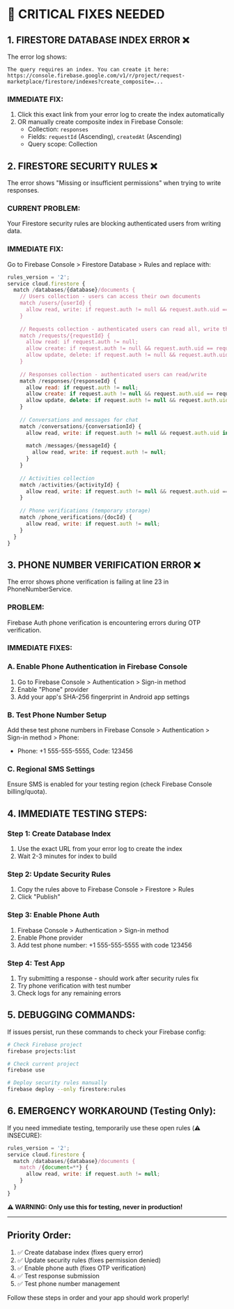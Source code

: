 # 🔧 CRITICAL FIXES NEEDED

## 1. FIRESTORE DATABASE INDEX ERROR ❌

The error log shows:
```
The query requires an index. You can create it here: https://console.firebase.google.com/v1/r/project/request-marketplace/firestore/indexes?create_composite=...
```

### IMMEDIATE FIX:
1. Click this exact link from your error log to create the index automatically
2. OR manually create composite index in Firebase Console:
   - Collection: `responses`
   - Fields: `requestId` (Ascending), `createdAt` (Ascending)
   - Query scope: Collection

## 2. FIRESTORE SECURITY RULES ❌

The error shows "Missing or insufficient permissions" when trying to write responses.

### CURRENT PROBLEM:
Your Firestore security rules are blocking authenticated users from writing data.

### IMMEDIATE FIX:
Go to Firebase Console > Firestore Database > Rules and replace with:

```javascript
rules_version = '2';
service cloud.firestore {
  match /databases/{database}/documents {
    // Users collection - users can access their own documents
    match /users/{userId} {
      allow read, write: if request.auth != null && request.auth.uid == userId;
    }
    
    // Requests collection - authenticated users can read all, write their own
    match /requests/{requestId} {
      allow read: if request.auth != null;
      allow create: if request.auth != null && request.auth.uid == request.resource.data.userId;
      allow update, delete: if request.auth != null && request.auth.uid == resource.data.userId;
    }
    
    // Responses collection - authenticated users can read/write
    match /responses/{responseId} {
      allow read: if request.auth != null;
      allow create: if request.auth != null && request.auth.uid == request.resource.data.responderId;
      allow update, delete: if request.auth != null && request.auth.uid == resource.data.responderId;
    }
    
    // Conversations and messages for chat
    match /conversations/{conversationId} {
      allow read, write: if request.auth != null && request.auth.uid in resource.data.participants;
      
      match /messages/{messageId} {
        allow read, write: if request.auth != null;
      }
    }
    
    // Activities collection
    match /activities/{activityId} {
      allow read, write: if request.auth != null && request.auth.uid == resource.data.uid;
    }
    
    // Phone verifications (temporary storage)
    match /phone_verifications/{docId} {
      allow read, write: if request.auth != null;
    }
  }
}
```

## 3. PHONE NUMBER VERIFICATION ERROR ❌

The error shows phone verification is failing at line 23 in PhoneNumberService.

### PROBLEM:
Firebase Auth phone verification is encountering errors during OTP verification.

### IMMEDIATE FIXES:

### A. Enable Phone Authentication in Firebase Console
1. Go to Firebase Console > Authentication > Sign-in method
2. Enable "Phone" provider
3. Add your app's SHA-256 fingerprint in Android app settings

### B. Test Phone Number Setup
Add these test phone numbers in Firebase Console > Authentication > Sign-in method > Phone:
- Phone: +1 555-555-5555, Code: 123456

### C. Regional SMS Settings
Ensure SMS is enabled for your testing region (check Firebase Console billing/quota).

## 4. IMMEDIATE TESTING STEPS:

### Step 1: Create Database Index
1. Use the exact URL from your error log to create the index
2. Wait 2-3 minutes for index to build

### Step 2: Update Security Rules
1. Copy the rules above to Firebase Console > Firestore > Rules
2. Click "Publish"

### Step 3: Enable Phone Auth
1. Firebase Console > Authentication > Sign-in method
2. Enable Phone provider
3. Add test phone number: +1 555-555-5555 with code 123456

### Step 4: Test App
1. Try submitting a response - should work after security rules fix
2. Try phone verification with test number
3. Check logs for any remaining errors

## 5. DEBUGGING COMMANDS:

If issues persist, run these commands to check your Firebase config:

```bash
# Check Firebase project
firebase projects:list

# Check current project
firebase use

# Deploy security rules manually
firebase deploy --only firestore:rules
```

## 6. EMERGENCY WORKAROUND (Testing Only):

If you need immediate testing, temporarily use these open rules (⚠️ INSECURE):

```javascript
rules_version = '2';
service cloud.firestore {
  match /databases/{database}/documents {
    match /{document=**} {
      allow read, write: if request.auth != null;
    }
  }
}
```

**⚠️ WARNING: Only use this for testing, never in production!**

---

## Priority Order:
1. ✅ Create database index (fixes query error)
2. ✅ Update security rules (fixes permission denied)  
3. ✅ Enable phone auth (fixes OTP verification)
4. ✅ Test response submission
5. ✅ Test phone number management

Follow these steps in order and your app should work properly!
